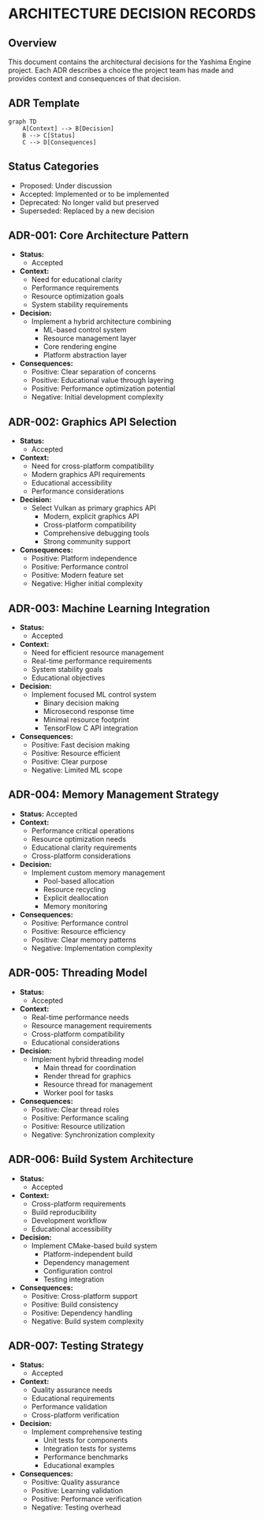 # ARCHITECTURE DECISION RECORDS
## Overview
This document contains the architectural decisions for the Yashima Engine project. Each ADR describes a choice the project team has made and provides context and consequences of that decision.

## ADR Template
```mermaid
graph TD
    A[Context] --> B[Decision]
    B --> C[Status]
    C --> D[Consequences]
```

## Status Categories
- Proposed: Under discussion
- Accepted: Implemented or to be implemented
- Deprecated: No longer valid but preserved
- Superseded: Replaced by a new decision

## ADR-001: Core Architecture Pattern
- **Status:**
    - Accepted
- **Context:**
    - Need for educational clarity
    - Performance requirements
    - Resource optimization goals
    - System stability requirements
- **Decision:**
    - Implement a hybrid architecture combining
        - ML-based control system
        - Resource management layer
        - Core rendering engine
        - Platform abstraction layer
- **Consequences:**
  - Positive: Clear separation of concerns
  - Positive: Educational value through layering
  - Positive: Performance optimization potential
  - Negative: Initial development complexity

## ADR-002: Graphics API Selection
- **Status:**
    - Accepted
- **Context:**
    - Need for cross-platform compatibility
    - Modern graphics API requirements
    - Educational accessibility
    - Performance considerations
- **Decision:**
    - Select Vulkan as primary graphics API
        - Modern, explicit graphics API
        - Cross-platform compatibility
        - Comprehensive debugging tools
        - Strong community support
- **Consequences:**
    - Positive: Platform independence
    - Positive: Performance control
    - Positive: Modern feature set
    - Negative: Higher initial complexity

## ADR-003: Machine Learning Integration
- **Status:**
    - Accepted
- **Context:**
    - Need for efficient resource management
    - Real-time performance requirements
    - System stability goals
    - Educational objectives
- **Decision:**
    - Implement focused ML control system
        - Binary decision making
        - Microsecond response time
        - Minimal resource footprint
        - TensorFlow C API integration
- **Consequences:**
    - Positive: Fast decision making
    - Positive: Resource efficient
    - Positive: Clear purpose
    - Negative: Limited ML scope

## ADR-004: Memory Management Strategy
- **Status:** Accepted
- **Context:**
    - Performance critical operations
    - Resource optimization needs
    - Educational clarity requirements
    - Cross-platform considerations
- **Decision:**
    - Implement custom memory management
        - Pool-based allocation
        - Resource recycling
        - Explicit deallocation
        - Memory monitoring
- **Consequences:**
    - Positive: Performance control
    - Positive: Resource efficiency
    - Positive: Clear memory patterns
    - Negative: Implementation complexity

## ADR-005: Threading Model
- **Status:**
    - Accepted
- **Context:**
    - Real-time performance needs
    - Resource management requirements
    - Cross-platform compatibility
    - Educational considerations
- **Decision:**
    - Implement hybrid threading model
        - Main thread for coordination
        - Render thread for graphics
        - Resource thread for management
        - Worker pool for tasks
- **Consequences:**
    - Positive: Clear thread roles
    - Positive: Performance scaling
    - Positive: Resource utilization
    - Negative: Synchronization complexity

## ADR-006: Build System Architecture
- **Status:**
    - Accepted
- **Context:**
    - Cross-platform requirements
    - Build reproducibility
    - Development workflow
    - Educational accessibility
- **Decision:**
    - Implement CMake-based build system
        - Platform-independent build
        - Dependency management
        - Configuration control
        - Testing integration
- **Consequences:**
    - Positive: Cross-platform support
    - Positive: Build consistency
    - Positive: Dependency handling
    - Negative: Build system complexity

## ADR-007: Testing Strategy
- **Status:**
    - Accepted
- **Context:**
    - Quality assurance needs
    - Educational requirements
    - Performance validation
    - Cross-platform verification
- **Decision:**
    - Implement comprehensive testing
        - Unit tests for components
        - Integration tests for systems
        - Performance benchmarks
        - Educational examples
- **Consequences:**
    - Positive: Quality assurance
    - Positive: Learning validation
    - Positive: Performance verification
    - Negative: Testing overhead
